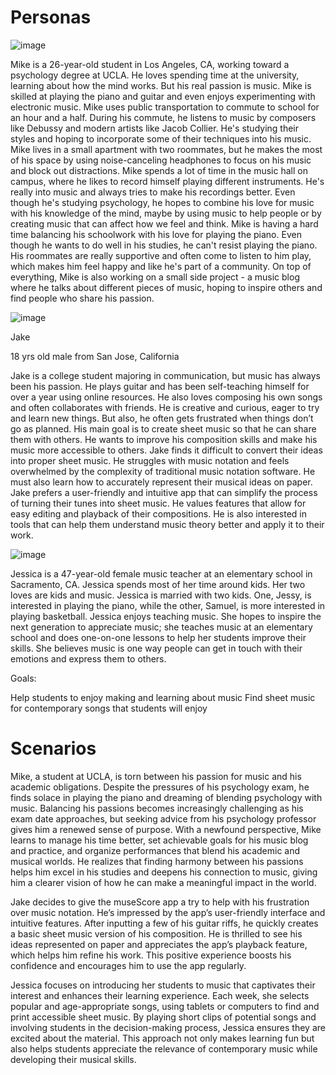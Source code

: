 # Personas
![image](https://github.com/user-attachments/assets/c93df96a-e071-4375-bee0-545fa4dd0847)

Mike is a 26-year-old student in Los Angeles, CA, working toward a psychology degree at
UCLA. He loves spending time at the university, learning about how the mind works. But his real
passion is music. Mike is skilled at playing the piano and guitar and even enjoys experimenting
with electronic music. Mike uses public transportation to commute to school for an hour and a
half. During his commute, he listens to music by composers like Debussy and modern artists
like Jacob Collier. He's studying their styles and hoping to incorporate some of their techniques
into his music. Mike lives in a small apartment with two roommates, but he makes the most of
his space by using noise-canceling headphones to focus on his music and block out
distractions.
Mike spends a lot of time in the music hall on campus, where he likes to record himself playing
different instruments. He's really into music and always tries to make his recordings better. Even
though he's studying psychology, he hopes to combine his love for music with his knowledge of
the mind, maybe by using music to help people or by creating music that can affect how we feel
and think.
Mike is having a hard time balancing his schoolwork with his love for playing the piano. Even
though he wants to do well in his studies, he can't resist playing the piano. His roommates are
really supportive and often come to listen to him play, which makes him feel happy and like he's
part of a community. On top of everything, Mike is also working on a small side project - a music
blog where he talks about different pieces of music, hoping to inspire others and find people
who share his passion.

![image](https://github.com/user-attachments/assets/360b56f3-1175-4581-a23b-a0b8705faffa)

Jake 

18 yrs old male from San Jose, California

Jake is a college student majoring in communication, but music has always been his passion. He plays guitar and has been self-teaching himself for over a year using online resources. He also loves composing his own songs and often collaborates with friends.
He is creative and curious, eager to try and learn new things. But also, he often gets frustrated when things don’t go as planned. His main goal is to create sheet music so that he can share them with others. He wants to improve his composition skills and make his music more accessible to others. Jake finds it difficult to convert their ideas into proper sheet music. He struggles with music notation and feels overwhelmed by the complexity of traditional music notation software. He must also learn how to accurately represent their musical ideas on paper.
Jake prefers a user-friendly and intuitive app that can simplify the process of turning their tunes into sheet music. He values features that allow for easy editing and playback of their compositions. He is also interested in tools that can help them understand music theory better and apply it to their work.

![image](https://github.com/user-attachments/assets/671cf34a-bd1f-43e8-9952-f8741a4a88f8)

Jessica is a 47-year-old female music teacher at an elementary school in Sacramento, CA.
Jessica spends most of her time around kids. Her two loves are kids and music. Jessica is married with two kids. One, Jessy, is interested in playing the piano, while the other, Samuel, is more interested in playing basketball.
Jessica enjoys teaching music. She hopes to inspire the next generation to appreciate music; she teaches music at an elementary school and does one-on-one lessons to help her students improve their skills. She believes music is one way people can get in touch with their emotions and express them to others.

Goals:

Help students to enjoy making and learning about music
Find sheet music for contemporary songs that students will enjoy


# Scenarios

Mike, a student at UCLA, is torn between his passion for music and his academic obligations. Despite the pressures of his psychology exam, he finds solace in playing the piano and dreaming of blending psychology with music. Balancing his passions becomes increasingly challenging as his exam date approaches, but seeking advice from his psychology professor gives him a renewed sense of purpose. With a newfound perspective, Mike learns to manage his time better, set achievable goals for his music blog and practice, and organize performances that blend his academic and musical worlds. He realizes that finding harmony between his passions helps him excel in his studies and deepens his connection to music, giving him a clearer vision of how he can make a meaningful impact in the world.

Jake decides to give the museScore app a try to help with his frustration over music notation. He’s impressed by the app’s user-friendly interface and intuitive features. After inputting a few of his guitar riffs, he quickly creates a basic sheet music version of his composition. He is thrilled to see his ideas represented on paper and appreciates the app’s playback feature, which helps him refine his work. This positive experience boosts his confidence and encourages him to use the app regularly.

Jessica focuses on introducing her students to music that captivates their interest and enhances their learning experience. Each week, she selects popular and age-appropriate songs, using tablets or computers to find and print accessible sheet music. By playing short clips of potential songs and involving students in the decision-making process, Jessica ensures they are excited about the material. This approach not only makes learning fun but also helps students appreciate the relevance of contemporary music while developing their musical skills.

